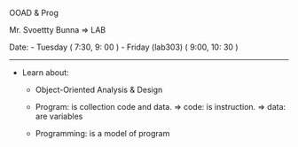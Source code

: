 OOAD & Prog

Mr. Svoettty Bunna => LAB

Date: 
	- Tuesday ( 7:30, 9: 00 )
	- Friday (lab303) ( 9:00, 10: 30 )

---------------------------------------------

+ Learn about:

	- Object-Oriented Analysis & Design
	
	- Program: is collection code and data.
		=> code: is instruction.
		=> data: are variables

	- Programming: is a model of program
